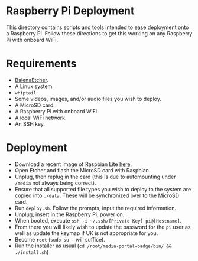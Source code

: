 # Raspberry Pi Deployment

This directory contains scripts and tools intended to ease deployment onto a Raspberry Pi. Follow these directions to get this working on any Raspberry Pi with onboard WiFi.

# Requirements

* [BalenaEtcher](https://www.balena.io/etcher/).
* A Linux system.
* `whiptail`
* Some videos, images, and/or audio files you wish to deploy.
* A MicroSD card.
* A Raspberry Pi with onboard WiFi.
* A local WiFi network.
* An SSH key.

# Deployment

* Download a recent image of Raspbian Lite [here](https://downloads.raspberrypi.org/raspbian_lite_latest).
* Open Etcher and flash the MicroSD card with Raspbian.
* Unplug, then replug in the card (this is due to automounting under `/media` not always being correct).
* Ensure that all supported file types you wish to deploy to the system are copied into `./data`. These will be synchronized over to the MicroSD card.
* Run `deploy.sh`. Follow the prompts, input the required information.
* Unplug, insert in the Raspberry Pi, power on.
* When booted, execute `ssh -i ~/.ssh/[Private Key] pi@[Hostname]`.
* From there you will likely wish to update the password for the `pi` user as well as update the keymap if UK is not appropriate for you.
* Become `root` (`sudo su -` will suffice).
* Run the installer as usual (`cd /root/media-portal-badge/bin/ && ./install.sh`)